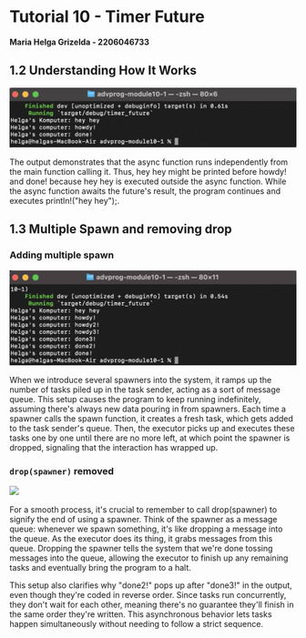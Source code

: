# Tutorial 10 - Timer Future
**Maria Helga Grizelda - 2206046733**

## 1.2 Understanding How It Works
<img src="image/Screenshot 2024-05-08 at 17.51.12.png">

The output demonstrates that the async function runs independently from the main function calling it. Thus, hey hey might be printed before howdy! and done! because hey hey is executed outside the async function. While the async function awaits the future's result, the program continues and executes println!("hey hey");.


## 1.3 Multiple Spawn and removing drop
### Adding multiple spawn
<img src="image/Screenshot 2024-05-08 at 18.02.10.png">

When we introduce several spawners into the system, it ramps up the number of tasks piled up in the task sender, acting as a sort of message queue. This setup causes the program to keep running indefinitely, assuming there's always new data pouring in from spawners. Each time a spawner calls the spawn function, it creates a fresh task, which gets added to the task sender's queue. Then, the executor picks up and executes these tasks one by one until there are no more left, at which point the spawner is dropped, signaling that the interaction has wrapped up.


### `drop(spawner)` removed
<img src="image/Screenshot 2024-05-08 at 18.01.37.png>">

For a smooth process, it's crucial to remember to call drop(spawner) to signify the end of using a spawner. Think of the spawner as a message queue: whenever we spawn something, it's like dropping a message into the queue. As the executor does its thing, it grabs messages from this queue. Dropping the spawner tells the system that we're done tossing messages into the queue, allowing the executor to finish up any remaining tasks and eventually bring the program to a halt.

This setup also clarifies why "done2!" pops up after "done3!" in the output, even though they're coded in reverse order. Since tasks run concurrently, they don't wait for each other, meaning there's no guarantee they'll finish in the same order they're written. This asynchronous behavior lets tasks happen simultaneously without needing to follow a strict sequence.